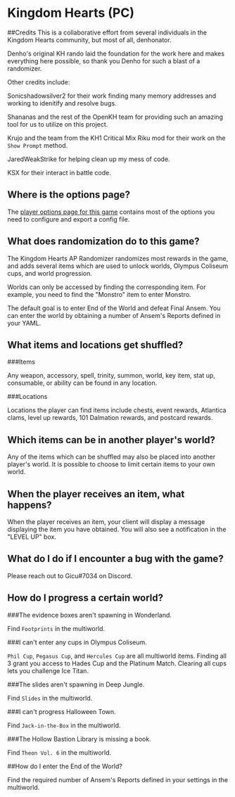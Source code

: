 # Kingdom Hearts (PC)

##Credits
This is a collaborative effort from several individuals in the Kingdom Hearts community, but most of all, denhonator.

Denho's original KH rando laid the foundation for the work here and makes everything here possible, so thank you Denho for such a blast of a randomizer.

Other credits include:

Sonicshadowsilver2 for their work finding many memory addresses and working to idenitify and resolve bugs.

Shananas and the rest of the OpenKH team for providing such an amazing tool for us to utilize on this project.

Krujo and the team from the KH1 Critical Mix Riku mod for their work on the `Show Prompt` method.

JaredWeakStrike for helping clean up my mess of code.

KSX for their interact in battle code.

## Where is the options page?

The [player options page for this game](../player-options) contains most of the options you need to 
configure and export a config file.

## What does randomization do to this game?

The Kingdom Hearts AP Randomizer randomizes most rewards in the game, and adds several items which are used to unlock worlds, Olympus Coliseum cups, and world progression.

Worlds can only be accessed by finding the corresponding item.  For example, you need to find the "Monstro" item to enter Monstro.

The default goal is to enter End of the World and defeat Final Ansem.  You can enter the world by obtaining a number of Ansem's Reports defined in your YAML.

## What items and locations get shuffled?

###Items

Any weapon, accessory, spell, trinity, summon, world, key item, stat up, consumable, or ability can be found in any location.

###Locations

Locations the player can find items include chests, event rewards, Atlantica clams, level up rewards, 101 Dalmation rewards, and postcard rewards.

## Which items can be in another player's world?

Any of the items which can be shuffled may also be placed into another player's world. It is possible to choose to limit
certain items to your own world.
## When the player receives an item, what happens?

When the player receives an item, your client will display a message displaying the item you have obtained.  You will also see a notification in the "LEVEL UP" box.

## What do I do if I encounter a bug with the game?

Please reach out to Gicu#7034 on Discord.

## How do I progress a certain world?

###The evidence boxes aren't spawning in Wonderland.

Find `Footprints` in the multiworld.

###I can't enter any cups in Olympus Coliseum.

`Phil Cup`, `Pegasus Cup`, and `Hercules Cup` are all multiworld items.  Finding all 3 grant you access to Hades Cup and the Platinum Match.  Clearing all cups lets you challenge Ice Titan.

###The slides aren't spawning in Deep Jungle.

Find `Slides` in the multiworld.

###I can't progress Halloween Town.

Find `Jack-in-the-Box` in the multiworld.

###The Hollow Bastion Library is missing a book.

Find `Theon Vol. 6` in the multiworld.

##How do I enter the End of the World?

Find the required number of Ansem's Reports defined in your settings in the multiworld.